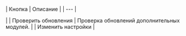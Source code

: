 | Кнопка | Описание |
| --- |

|
| Проверить обновления | Проверка обновлений дополнительных модулей. |
| Изменить настройки |